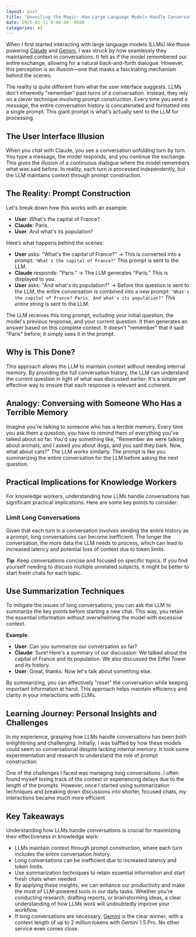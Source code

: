 ```yaml
---
layout: post
title: "Unveiling the Magic: How Large Language Models Handle Conversations"
date: 2025-02-11 9:00:00 -0500
categories: AI
---
```


When I first started interacting with large language models (LLMs) like those powering <a href="https://claude.ai/" target="_blank" rel="noopener noreferrer">Claude</a> and <a href="https://gemini.google.com/app" target="_blank" rel="noopener noreferrer">Gemini</a>, I was struck by how seamlessly they maintained context in conversations. It felt as if the model remembered our entire exchange, allowing for a natural back-and-forth dialogue. However, this perception is an illusion—one that masks a fascinating mechanism behind the scenes.

The reality is quite different from what the user interface suggests. LLMs don't inherently "remember" past turns of a conversation. Instead, they rely on a clever technique involving prompt construction. Every time you send a message, the entire conversation history is concatenated and formatted into a single prompt. This giant prompt is what's actually sent to the LLM for processing.

## The User Interface Illusion

When you chat with Claude, you see a conversation unfolding turn by turn. You type a message, the model responds, and you continue the exchange. This gives the illusion of a continuous dialogue where the model remembers what was said before. In reality, each turn is processed independently, but the LLM maintains context through prompt construction.

## The Reality: Prompt Construction

Let's break down how this works with an example:

- **User**: What's the capital of France?
- **Claude**: Paris.
- **User**: And what's its population?

Here’s what happens behind the scenes:

- **User** asks: "What's the capital of France?" -> This is converted into a prompt: `"What's the capital of France?"` This prompt is sent to the LLM.
- **Claude** responds: "Paris." -> The LLM generates "Paris." This is displayed to you.
- **User** asks: "And what's its population?" -> Before this question is sent to the LLM, the entire conversation is combined into a new prompt: `"What's the capital of France? Paris. And what's its population?"` *This entire string* is sent to the LLM.

The LLM receives this long prompt, including your initial question, the model's previous response, and your current question. It then generates an answer based on this complete context. It doesn't "remember" that it said "Paris" before; it simply sees it in the prompt.

## Why is This Done?

This approach allows the LLM to maintain context without needing internal memory. By providing the full conversation history, the LLM can understand the current question in light of what was discussed earlier. It's a simple yet effective way to ensure that each response is relevant and coherent.

## Analogy: Conversing with Someone Who Has a Terrible Memory

Imagine you're talking to someone who has a terrible memory. Every time you ask them a question, you have to remind them of everything you've talked about so far. You'd say something like, "Remember we were talking about animals, and I asked you about dogs, and you said they bark. Now, what about cats?" The LLM works similarly. The prompt is like you summarizing the entire conversation for the LLM before asking the next question.

## Practical Implications for Knowledge Workers

For knowledge workers, understanding how LLMs handle conversations has significant practical implications. Here are some key points to consider:

### Limit Long Conversations

Given that each turn in a conversation involves sending the entire history as a prompt, long conversations can become inefficient. The longer the conversation, the more data the LLM needs to process, which can lead to increased latency and potential loss of context due to token limits.

**Tip**: Keep conversations concise and focused on specific topics. If you find yourself needing to discuss multiple unrelated subjects, it might be better to start fresh chats for each topic.

## Use Summarization Techniques

To mitigate the issues of long conversations, you can ask the LLM to summarize the key points before starting a new chat. This way, you retain the essential information without overwhelming the model with excessive context.

**Example**:

- **User**: Can you summarize our conversation so far?
- **Claude**: Sure! Here's a summary of our discussion: We talked about the capital of France and its population. We also discussed the Eiffel Tower and its history.
- **User**: Great, thanks. Now let's talk about something else.

By summarizing, you can effectively "reset" the conversation while keeping important information at hand. This approach helps maintain efficiency and clarity in your interactions with LLMs.

## Learning Journey: Personal Insights and Challenges

In my experience, grasping how LLMs handle conversations has been both enlightening and challenging. Initially, I was baffled by how these models could seem so conversational despite lacking internal memory. It took some experimentation and research to understand the role of prompt construction.

One of the challenges I faced was managing long conversations. I often found myself losing track of the context or experiencing delays due to the length of the prompts. However, once I started using summarization techniques and breaking down discussions into shorter, focused chats, my interactions became much more efficient.

## Key Takeaways

Understanding how LLMs handle conversations is crucial for maximizing their effectiveness in knowledge work:

- LLMs maintain context through prompt construction, where each turn includes the entire conversation history.
- Long conversations can be inefficient due to increased latency and token limits.
- Use summarization techniques to retain essential information and start fresh chats when needed.
- By applying these insights, we can enhance our productivity and make the most of LLM-powered tools in our daily tasks. Whether you're conducting research, drafting reports, or brainstorming ideas, a clear understanding of how LLMs work will undoubtedly improve your workflow.
- If long conversations are necessary, <a href="https://gemini.google.com/app" target="_blank" rel="noopener noreferrer">Gemini</a> is the clear winner, with a context length of up to 2 million tokens with Gemini 1.5 Pro. No other service even comes close.
